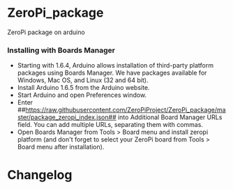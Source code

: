 # ZeroPi_package
ZeroPi package on arduino

### Installing with Boards Manager

* Starting with 1.6.4, Arduino allows installation of third-party platform packages using Boards Manager. We have packages available for Windows, Mac OS, and Linux (32 and 64 bit).
* Install Arduino 1.6.5 from the Arduino website.
* Start Arduino and open Preferences window.
* Enter ##https://raw.githubusercontent.com/ZeroPiProject/ZeroPi_package/master/package_zeropi_index.json## into Additional Board Manager URLs field. You can add multiple URLs, separating them with commas.
* Open Boards Manager from Tools > Board menu and install zeropi platform (and don't forget to select your ZeroPi board from Tools > Board menu after installation).

# Changelog

